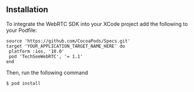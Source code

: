 ## Installation
To integrate the WebRTC SDK into your XCode project add the following to your
Podfile:


```
source 'https://github.com/CocoaPods/Specs.git'
target 'YOUR_APPLICATION_TARGET_NAME_HERE' do
 platform :ios, '10.0'
 pod 'TechSeeWebRTC', '= 1.1'
end
```

Then, run the following command

```
$ pod install
```
